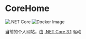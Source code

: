 # CoreHome

![.NET Core](https://github.com/lixinyang123/CoreHome/workflows/.NET%20Core/badge.svg)
![Docker Image](https://github.com/lixinyang123/CoreHome/workflows/Docker%20Image/badge.svg?event=push)

当前的个人网站，由 [.NET Core 3.1](https://dotnet.microsoft.com/) 驱动
